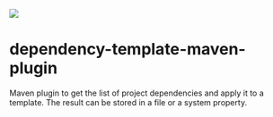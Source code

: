 [![](https://img.shields.io/maven-central/v/br.puc-rio.tecgraf/dependency-template-maven-plugin)](https://search.maven.org/artifact/br.puc-rio.tecgraf/dependency-template-maven-plugin)

# dependency-template-maven-plugin

Maven plugin to get the list of project dependencies and apply it to a template.
The result can be stored in a file or a system property.


